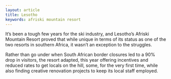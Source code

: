 ```yaml
---
layout: article
title: Lesotho
keywords: afriski mountain resort
---
```


It’s been a tough few years for the ski industry, and Lesotho’s Afriski Mountain Resort proved that while unique in terms of its status as one of the two resorts in southern Africa, it wasn’t an exception to the struggles.

Rather than go under when South African border closures led to a 90% drop in visitors, the resort adapted, this year offering incentives and reduced rates to get locals on the hill, some, for the very first time, while also finding creative renovation projects to keep its local staff employed.
